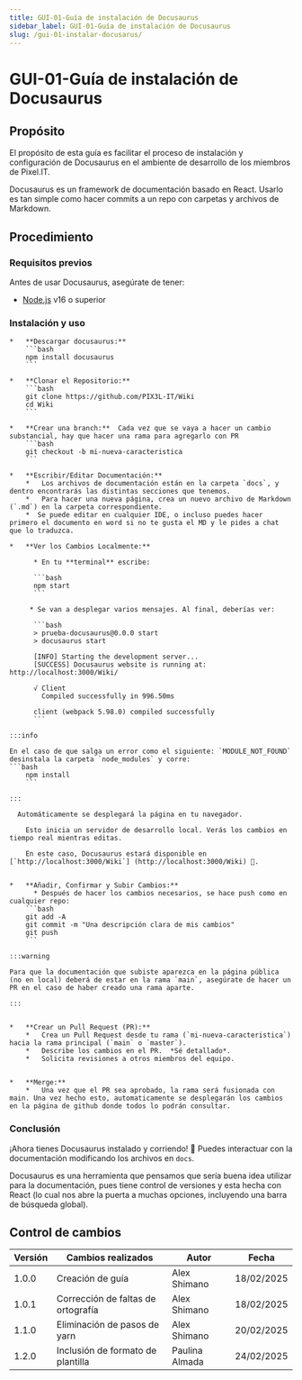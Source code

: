 ```yaml
---
title: GUI-01-Guía de instalación de Docusaurus
sidebar_label: GUI-01-Guía de instalación de Docusaurus
slug: /gui-01-instalar-docusarus/
---
```


# GUI-01-Guía de instalación de Docusaurus

## Propósito
El propósito de esta guía es facilitar el proceso de instalación y configuración de Docusaurus en el ambiente de desarrollo de los miembros de Pixel.IT.

Docusaurus es un framework de documentación basado en React.  Usarlo es tan simple como hacer commits a un repo con carpetas y archivos de Markdown.

## Procedimiento

###  Requisitos previos
Antes de usar Docusaurus, asegúrate de tener:
- [Node.js](https://nodejs.org/) v16 o superior

###  Instalación y uso
    *   **Descargar docusaurus:**
        ```bash
        npm install docusaurus
        ```

    *   **Clonar el Repositorio:**
        ```bash
        git clone https://github.com/PIX3L-IT/Wiki
        cd Wiki
        ```

    *   **Crear una branch:**  Cada vez que se vaya a hacer un cambio substancial, hay que hacer una rama para agregarlo con PR
        ```bash
        git checkout -b mi-nueva-caracteristica
        ```

    *   **Escribir/Editar Documentación:**
        *   Los archivos de documentación están en la carpeta `docs`, y dentro encontrarás las distintas secciones que tenemos.
        *   Para hacer una nueva página, crea un nuevo archivo de Markdown (`.md`) en la carpeta correspondiente.
        *  Se puede editar en cualquier IDE, o incluso puedes hacer primero el documento en word si no te gusta el MD y le pides a chat que lo traduzca.

    *   **Ver los Cambios Localmente:**

          * En tu **terminal** escribe:

          ```bash
          npm start
          ```

         * Se van a desplegar varios mensajes. Al final, deberías ver:

          ```bash
          > prueba-docusaurus@0.0.0 start
          > docusaurus start

          [INFO] Starting the development server...
          [SUCCESS] Docusaurus website is running at: http://localhost:3000/Wiki/

          √ Client
            Compiled successfully in 996.50ms

          client (webpack 5.98.0) compiled successfully
          ```

    :::info

    En el caso de que salga un error como el siguiente: `MODULE_NOT_FOUND` desinstala la carpeta `node_modules` y corre:
    ```bash
        npm install
        ```

    :::

      Automáticamente se desplegará la página en tu navegador. 

        Esto inicia un servidor de desarrollo local. Verás los cambios en tiempo real mientras editas.

        En este caso, Docusaurus estará disponible en [`http://localhost:3000/Wiki`] (http://localhost:3000/Wiki) 🚀.
       

    *   **Añadir, Confirmar y Subir Cambios:**
          * Después de hacer los cambios necesarios, se hace push como en cualquier repo:
        ```bash
        git add -A
        git commit -m "Una descripción clara de mis cambios"
        git push
        ```

    :::warning

    Para que la documentación que subiste aparezca en la página pública (no en local) deberá de estar en la rama `main`, asegúrate de hacer un PR en el caso de haber creado una rama aparte.

    :::


    *   **Crear un Pull Request (PR):**
        *   Crea un Pull Request desde tu rama (`mi-nueva-caracteristica`) hacia la rama principal (`main` o `master`).
        *   Describe los cambios en el PR.  *Sé detallado*.
        *   Solicita revisiones a otros miembros del equipo.


    *   **Merge:**
        *   Una vez que el PR sea aprobado, la rama será fusionada con main. Una vez hecho esto, automaticamente se desplegarán los cambios en la página de github donde todos lo podrán consultar.

###  Conclusión
¡Ahora tienes Docusaurus instalado y corriendo! 🎉 Puedes interactuar con la documentación modificando los archivos en `docs`.

Docusaurus es una herramienta que pensamos que sería buena idea utilizar para la documentación, pues tiene control de versiones y esta hecha con React (lo cual nos abre la puerta a muchas opciones, incluyendo una barra de búsqueda global).

## Control de cambios

| Versión | Cambios realizados    | Autor          | Fecha      |
| ------- | --------------------- | -------------- | ---------- |
| 1.0.0   | Creación de guía | Alex Shimano | 18/02/2025 |
| 1.0.1   | Corrección de faltas de ortografía | Alex Shimano | 18/02/2025 |
| 1.1.0   | Eliminación de pasos de yarn | Alex Shimano | 20/02/2025 |
| 1.2.0 |  Inclusión de formato de plantilla | Paulina Almada | 24/02/2025 |


